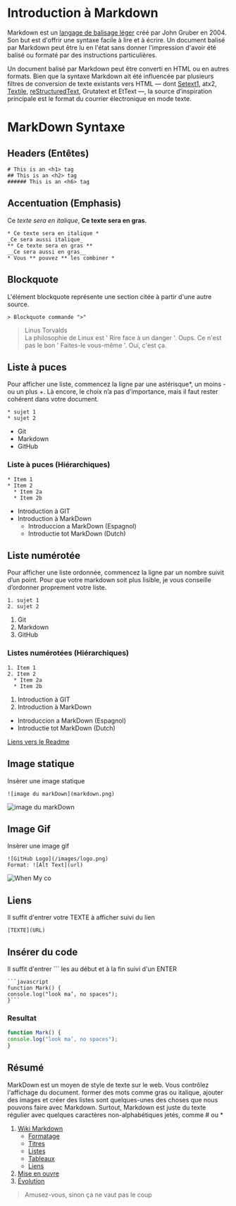 # Introduction à Markdown

Markdown est un [langage de balisage léger](https://fr.wikipedia.org/wiki/Langage_de_balisage_l%C3%A9ger) créé par John Gruber en 2004. Son but est d'offrir une syntaxe facile à lire et à écrire. Un document balisé par Markdown peut être lu en l'état sans donner l’impression d'avoir été balisé ou formaté par des instructions particulières.

Un document balisé par Markdown peut être converti en HTML ou en autres formats. Bien que la syntaxe Markdown ait été influencée par plusieurs filtres de conversion de texte existants vers HTML — dont [Setext1](https://fr.wikipedia.org/wiki/Setext), atx2, [Textile](https://fr.wikipedia.org/wiki/Textile_(langage)), [reStructuredText](https://fr.wikipedia.org/wiki/ReStructuredText), Grutatext et EtText —, la source d’inspiration principale est le format du courrier électronique en mode texte.

# MarkDown Syntaxe

## Headers (Entêtes)
```
# This is an <h1> tag
## This is an <h2> tag
###### This is an <h6> tag
```

## Accentuation (Emphasis)
Ce *texte sera en italique*, **Ce texte sera en gras**.

```
* Ce texte sera en italique *
_Ce sera aussi italique_
** Ce texte sera en gras **
__Ce sera aussi en gras__
* Vous ** pouvez ** les combiner *

```
## Blockquote

L'élément blockquote représente une section citée à partir d'une autre source.

```
> Blockquote commande ">" 
``` 

 >Linus Torvalds<br>
 >La philosophie de Linux est ' Rire face à un danger '. Oups. Ce n'est pas le bon ' Faites-le vous-même '. Oui, c'est ça.

## Liste à puces

Pour afficher une liste, commencez la ligne par une astérisque*, un moins - ou un plus +. Là encore, le choix n’a pas d’importance, mais il faut rester cohérent dans votre document.<br>

```
* sujet 1
* sujet 2
```


  * Git
  * Markdown
  * GitHub

### Liste à puces (Hiérarchiques)
```
* Item 1
* Item 2
  * Item 2a
  * Item 2b
```

* Introduction à GIT
* Introduction à MarkDown
  * Introduccion a MarkDown (Espagnol)
  * Introductie tot MarkDown (Dutch)

## Liste numérotée

Pour afficher une liste ordonnée, commencez la ligne par un nombre suivit d’un point. Pour que votre markdown soit plus lisible, je vous conseille d’ordonner proprement votre liste.

```
1. sujet 1
2. sujet 2
```

  1. Git
  2. Markdown
  3. GitHub
  
### Listes numérotées (Hiérarchiques)
  
```
1. Item 1
2. Item 2
  * Item 2a
  * Item 2b
```
1. Introduction à GIT
2. Introduction à MarkDown
  * Introduccion a MarkDown (Espagnol)
  * Introductie tot MarkDown (Dutch)


[Liens vers le Readme](https://github.com/ludovichaute/exercice-markdown)

## Image statique
Insèrer une image statique

```![image du markDown](markdown.png)```

![image du markDown](markdown.png)




## Image Gif
Insèrer une image gif<br>

```
![GitHub Logo](/images/logo.png)
Format: ![Alt Text](url)
```

![When My co](https://media.giphy.com/media/349qKnoIBHK1i/giphy.gif)

## Liens
Il suffit d'entrer votre TEXTE à afficher suivi du lien

```
[TEXTE](URL)
```

## Insérer du code
Il suffit d'entrer ``` les  au début et à la fin suivi d'un ENTER

```
```javascript
function Mark() {
console.log("look ma’, no spaces");
}```
```

### Resultat


```javascript
function Mark() {
console.log("look ma’, no spaces");
}
```
## Résumé

MarkDown est un moyen de style de texte sur le web. Vous contrôlez l'affichage du document. former des mots comme
gras ou italique, ajouter des images et créer des listes sont quelques-unes des choses que nous pouvons faire avec Markdown. Surtout,
Markdown est juste du texte régulier avec quelques caractères non-alphabétiques jetés, comme # ou *

1. [Wiki Markdown](https://fr.wikipedia.org/wiki/Markdown)
     * [Formatage](https://fr.wikipedia.org/wiki/Markdown#Formatage)
     * [Titres](https://fr.wikipedia.org/wiki/Markdown#Titres)
     * [Listes](https://fr.wikipedia.org/wiki/Markdown#Listes)
     * [Tableaux](https://fr.wikipedia.org/wiki/Markdown#Tableaux)
     *  [Liens](https://fr.wikipedia.org/wiki/Markdown#Liens)
2. [Mise en ouvre](https://fr.wikipedia.org/wiki/Markdown#Mises_en_%C5%93uvre)
3. [Évolution](https://fr.wikipedia.org/wiki/Markdown#%C3%89volutions)


> Amusez-vous, sinon ça ne vaut pas le coup
